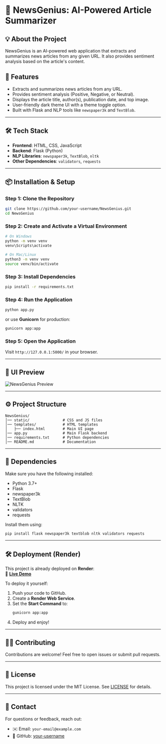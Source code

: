 # 🌟 NewsGenius: AI-Powered Article Summarizer

## 💡 About the Project
NewsGenius is an AI-powered web application that extracts and summarizes news articles from any given URL. It also provides sentiment analysis based on the article's content.

## 🚀 Features
- Extracts and summarizes news articles from any URL.
- Provides sentiment analysis (Positive, Negative, or Neutral).
- Displays the article title, author(s), publication date, and top image.
- User-friendly dark theme UI with a theme toggle option.
- Built with Flask and NLP tools like `newspaper3k` and `TextBlob`.

---

## 🛠️ Tech Stack
- **Frontend**: HTML, CSS, JavaScript
- **Backend**: Flask (Python)
- **NLP Libraries**: `newspaper3k`, `TextBlob`, `nltk`
- **Other Dependencies**: `validators`, `requests`

---

## 📦 Installation & Setup

### **Step 1: Clone the Repository**
```sh
git clone https://github.com/your-username/NewsGenius.git
cd NewsGenius
```

### **Step 2: Create and Activate a Virtual Environment**
```sh
# On Windows
python -m venv venv
venv\Scripts\activate

# On Mac/Linux
python3 -m venv venv
source venv/bin/activate
```

### **Step 3: Install Dependencies**
```sh
pip install -r requirements.txt
```

### **Step 4: Run the Application**
```sh
python app.py
```
or use **Gunicorn** for production:
```sh
gunicorn app:app
```

### **Step 5: Open the Application**
Visit `http://127.0.0.1:5000/` in your browser.

---

## 🎨 UI Preview
![NewsGenius Preview](https://newsgenius2.onrender.com/preview.png)

---

## ⚙️ Project Structure
```
NewsGenius/
│── static/               # CSS and JS files
│── templates/            # HTML templates
│   ├── index.html        # Main UI page
│── app.py                # Main Flask backend
│── requirements.txt      # Python dependencies
│── README.md             # Documentation
```

---

## 🤖 Dependencies
Make sure you have the following installed:
- Python 3.7+
- Flask
- newspaper3k
- TextBlob
- NLTK
- validators
- requests

Install them using:
```sh
pip install flask newspaper3k textblob nltk validators requests
```

---

## 🛠️ Deployment (Render)
This project is already deployed on **Render**:  
🔗 **[Live Demo](https://newsgenius2.onrender.com/)**

To deploy it yourself:
1. Push your code to GitHub.
2. Create a **Render Web Service**.
3. Set the **Start Command** to:
   ```sh
   gunicorn app:app
   ```
4. Deploy and enjoy!

---

## 👨‍💻 Contributing
Contributions are welcome! Feel free to open issues or submit pull requests.

---

## 📝 License
This project is licensed under the MIT License. See [LICENSE](LICENSE) for details.

---

## 📱 Contact
For questions or feedback, reach out:
- ✉️ Email: `your-email@example.com`
- 🔗 GitHub: [your-username](https://github.com/your-username)
